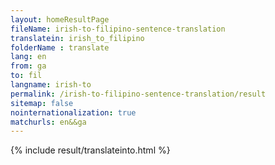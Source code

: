 ```yaml
---
layout: homeResultPage
fileName: irish-to-filipino-sentence-translation
translatein: irish_to_filipino
folderName : translate
lang: en
from: ga
to: fil
langname: irish-to
permalink: /irish-to-filipino-sentence-translation/result
sitemap: false
nointernationalization: true
matchurls: en&&ga
---
```

{% include result/translateinto.html %}

<script src="/js/result/translation.js" data-foldername="{{page.folderName}}" data-lang="{{page.lang}}"></script>

